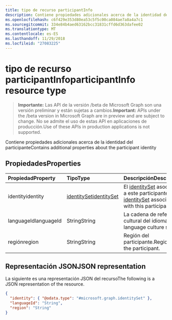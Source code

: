 ```yaml
---
title: tipo de recurso participantInfo
description: Contiene propiedades adicionales acerca de la identidad del participante
ms.openlocfilehash: c6f429e353d80ea53c5f5c00ca084ae7a8a4a7c1
ms.sourcegitcommit: 334e84b4aed63162bcc31831cffd6d363dafee02
ms.translationtype: MT
ms.contentlocale: es-ES
ms.lasthandoff: 11/29/2018
ms.locfileid: "27083225"
---
```

# <a name="participantinfo-resource-type"></a><span data-ttu-id="8fede-103">tipo de recurso participantInfo</span><span class="sxs-lookup"><span data-stu-id="8fede-103">participantInfo resource type</span></span>

> <span data-ttu-id="8fede-104">**Importante:** Las API de la versión /beta de Microsoft Graph son una versión preliminar y están sujetas a cambios.</span><span class="sxs-lookup"><span data-stu-id="8fede-104">**Important:** APIs under the /beta version in Microsoft Graph are in preview and are subject to change.</span></span> <span data-ttu-id="8fede-105">No se admite el uso de estas API en aplicaciones de producción.</span><span class="sxs-lookup"><span data-stu-id="8fede-105">Use of these APIs in production applications is not supported.</span></span>

<span data-ttu-id="8fede-106">Contiene propiedades adicionales acerca de la identidad del participante</span><span class="sxs-lookup"><span data-stu-id="8fede-106">Contains additional properties about the participant identity</span></span>

## <a name="properties"></a><span data-ttu-id="8fede-107">Propiedades</span><span class="sxs-lookup"><span data-stu-id="8fede-107">Properties</span></span>

| <span data-ttu-id="8fede-108">Propiedad</span><span class="sxs-lookup"><span data-stu-id="8fede-108">Property</span></span>       | <span data-ttu-id="8fede-109">Tipo</span><span class="sxs-lookup"><span data-stu-id="8fede-109">Type</span></span>                          | <span data-ttu-id="8fede-110">Descripción</span><span class="sxs-lookup"><span data-stu-id="8fede-110">Description</span></span>  |
|:---------------|:------------------------------|:-------------|
| <span data-ttu-id="8fede-111">identity</span><span class="sxs-lookup"><span data-stu-id="8fede-111">identity</span></span>       | [<span data-ttu-id="8fede-112">identitySet</span><span class="sxs-lookup"><span data-stu-id="8fede-112">identitySet</span></span>](identityset.md) | <span data-ttu-id="8fede-113">El [identitySet](identityset.md) asociado a este participante.</span><span class="sxs-lookup"><span data-stu-id="8fede-113">The [identitySet](identityset.md) associated with this participant.</span></span> |
| <span data-ttu-id="8fede-114">languageId</span><span class="sxs-lookup"><span data-stu-id="8fede-114">languageId</span></span>     | <span data-ttu-id="8fede-115">String</span><span class="sxs-lookup"><span data-stu-id="8fede-115">String</span></span>                        | <span data-ttu-id="8fede-116">La cadena de referencia cultural del idioma.</span><span class="sxs-lookup"><span data-stu-id="8fede-116">The language culture string.</span></span> |
| <span data-ttu-id="8fede-117">región</span><span class="sxs-lookup"><span data-stu-id="8fede-117">region</span></span>         | <span data-ttu-id="8fede-118">String</span><span class="sxs-lookup"><span data-stu-id="8fede-118">String</span></span>                        | <span data-ttu-id="8fede-119">Región del participante.</span><span class="sxs-lookup"><span data-stu-id="8fede-119">Region of the participant.</span></span> |

## <a name="json-representation"></a><span data-ttu-id="8fede-120">Representación JSON</span><span class="sxs-lookup"><span data-stu-id="8fede-120">JSON representation</span></span>

<span data-ttu-id="8fede-121">La siguiente es una representación JSON del recurso</span><span class="sxs-lookup"><span data-stu-id="8fede-121">The following is a JSON representation of the resource.</span></span>

<!-- {
  "blockType": "resource",
  "optionalProperties": [
    "languageId", "region"
  ],
  "@odata.type": "microsoft.graph.participantInfo"
}-->
```json
{
  "identity": { "@odata.type": "#microsoft.graph.identitySet" },
  "languageId": "String",
  "region": "String"
}
```

<!-- uuid: 8fcb5dbc-d5aa-4681-8e31-b001d5168d79
2015-10-25 14:57:30 UTC -->
<!-- {
  "type": "#page.annotation",
  "description": "participantInfo resource",
  "keywords": "",
  "section": "documentation",
  "tocPath": ""
}-->